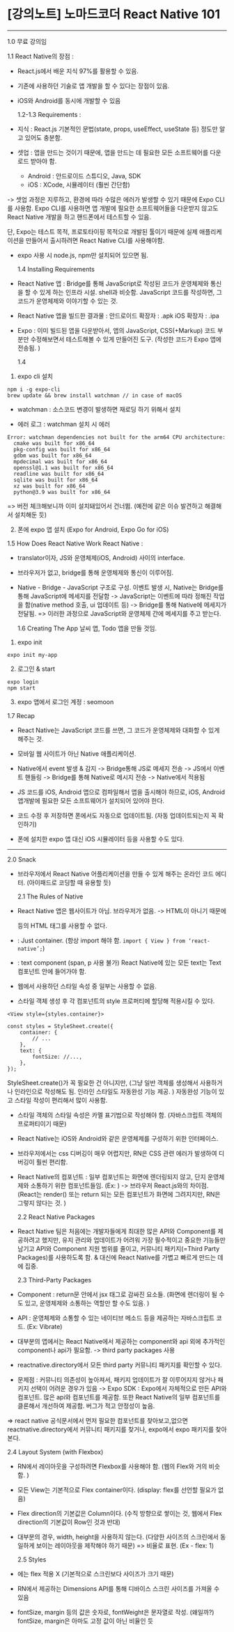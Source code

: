 # [강의노트] 노마드코더 React Native 101

---

1.0 무료 강의임

1.1 React Native의 장점 :

- React.js에서 배운 지식 97%를 활용할 수 있음.
- 기존에 사용하던 기술로 앱 개발을 할 수 있다는 장점이 있음.
- iOS와 Android를 동시에 개발할 수 있음

  1.2-1.3 Requirements :

- 지식 : React.js 기본적인 문법(state, props, useEffect, useState 등) 정도만 알고 있어도 충분함.
- 셋업 :
  앱을 만드는 것이기 때문에, 앱을 만드는 데 필요한 모든 소프트웨어를 다운로드 받아야 함.
  - Android : 안드로이드 스튜디오, Java, SDK
  - iOS : XCode, 시뮬레이터 (훨씬 간단함)

-> 셋업 과정은 지루하고, 환경에 따라 수많은 에러가 발생할 수 있기 때문에 Expo CLI를 사용함.
Expo CLI를 사용하면 앱 개발에 필요한 소프트웨어들을 다운받지 않고도
React Native 개발을 하고 핸드폰에서 테스트할 수 있음.

단, Expo는 테스트 목적, 프로토타이핑 목적으로 개발된 툴이기 때문에
실제 애플리케이션을 만들어서 출시하려면
React Native CLI를 사용해야함.

- expo 사용 시 node.js, npm만 설치되어 있으면 됨.

  1.4 Installing Requirements

- React Native 앱
  : Bridge를 통해 JavaScript로 작성된 코드가 운영체제와 통신을 할 수 있게 하는 인프라 시설.
  shell과 비슷함. JavaScript 코드를 작성하면, 그 코드가 운영체제와 이야기할 수 있는 것.

- React Native 앱을 빌드한 결과물 :
  안드로이드 확장자 : .apk
  iOS 확장자 : .ipa

- Expo : 이미 빌드된 앱을 다운받아서, 앱의 JavaScript, CSS(+Markup) 코드 부분만 수정해보면서 테스트해볼 수 있게 만들어진 도구.
  (작성한 코드가 Expo 앱에 전송됨. )

  1.4

1. expo cli 설치

```
npm i -g expo-cli
brew update && brew install watchman // in case of macOS
```

- watchman : 소스코드 변경이 발생하면 재로딩 하기 위해서 설치

- 에러 로그 :
  watchman 설치 시 에러

```
Error: watchman dependencies not built for the arm64 CPU architecture:
  cmake was built for x86_64
  pkg-config was built for x86_64
  gdbm was built for x86_64
  mpdecimal was built for x86_64
  openssl@1.1 was built for x86_64
  readline was built for x86_64
  sqlite was built for x86_64
  xz was built for x86_64
  python@3.9 was built for x86_64
```

=> 버전 체크해보니까 이미 설치돼있어서 건너뜀. (예전에 같은 이슈 발견하고 해결해서 설치해둔 듯)

2. 폰에 expo 앱 설치 (Expo for Android, Expo Go for iOS)

1.5 How Does React Native Work
React Native :

- translator이자, JS와 운영체제(iOS, Android) 사이의 interface.
- 브라우저가 없고, bridge를 통해 운영체제와 통신이 이루어짐.
- Native - Bridge - JavaScript 구조로 구성.
  이벤트 발생 시, Native는 Bridge를 통해 JavaScript에 메세지를 전달함
  -> JavaScript는 이벤트에 따라 정해진 작업을 함(native method 호출, ui 업데이트 등)
  -> Bridge를 통해 Native에 메세지가 전달됨.
  => 이러한 과정으로 JavaScript와 운영체제 간에 메세지를 주고 받는다.

  1.6 Creating The App
  날씨 앱, Todo 앱을 만들 것임.

1. expo init

```
expo init my-app
```

2. 로그인 & start

```
expo login
npm start
```

3. expo 앱에서 로그인
   계정 : seomoon

1.7 Recap

- React Native는 JavaScript 코드를 쓰면, 그 코드가 운영체제와 대화할 수 있게 해주는 것.
- 모바일 웹 사이트가 아닌 Native 애플리케이션.
- Native에서 event 발생 & 감지 -> Bridge통해 JS로 메세지 전송 -> JS에서 이벤트 핸들링 -> Bridge를 통해 Native로 메시지 전송 -> Native에서 적용됨
- JS 코드를 iOS, Android 앱으로 컴파일해서 앱을 출시해야 하므로,
  iOS, Android 앱개발에 필요한 모든 소프트웨어가 설치되어 있어야 한다.

- 코드 수정 후 저장하면 폰에서도 자동으로 업데이트됨. (자동 업데이트되는지 꼭 확인하기)

- 폰에 설치한 expo 앱 대신 iOS 시뮬레이터 등을 사용할 수도 있다.

---

2.0 Snack

- 브라우저에서 React Native 어플리케이션을 만들 수 있게 해주는 온라인 코드 에디터. (아이패드로 코딩할 때 유용할 듯)

  2.1 The Rules of Native

- React Native 앱은 웹사이트가 아님. 브라우저가 없음. -> HTML이 아니기 때문에 <div /> 등의 HTML 태그를 사용할 수 없다.

- <View /> : Just container.
  (항상 import 해야 함. `import { View } from ‘react-native’;`)

- <Text /> : text component (span, p 사용 불가)
  React Native에 있는 모든 text는 Text 컴포넌트 안에 들어가야 함.

- 웹에서 사용하던 스타일 속성 중 일부는 사용할 수 없음.

- 스타일 객체 생성 후 각 컴포넌트의 style 프로퍼티에 할당해 적용시킬 수 있다.

```
<View style={styles.container}>

const styles = StyleSheet.create({
	container: {
		// ...
	},
	text: {
		fontSize: //...,
	},
});
```

StyleSheet.create()가 꼭 필요한 건 아니지만, (그냥 일반 객체를 생성해서 사용하거나 인라인으로 작성해도 됨. 인라인 스타일도 자동완성 기능 제공. )
자동완성 기능이 있고 스타일 작성이 편리해서 많이 사용함.

- 스타일 객체의 스타일 속성은 카멜 표기법으로 작성해야 함. (자바스크립트 객체의 프로퍼티이기 때문)

- React Native는 iOS와 Android와 같은 운영체제를 구성하기 위한
  인터페이스.

- 브라우저에서는 css 디버깅이 매우 어렵지만, RN은 CSS 관련 에러가 발생하여 디버깅이 훨씬 편리함.

- React Native의 컴포넌트 : 일부 컴포넌트는 화면에 렌더링되지 않고, 단지 운영체제와 소통하기 위한 컴포넌트들임. (Ex: <StatusBar />)
  -> 브라우저 React.js와의 차이점. (React는 render() 또는 return 되는 모든 컴포넌트가 화면에 그려지지만, RN은 그렇지 않다는 것. )

  2.2 React Native Packages

- React Native 팀은 처음에는 개발자들에게 최대한 많은 API와 Component를 제공하려고 했지만,
  유지 관리와 업데이트가 어려워
  가장 필수적이고 중요한 기능들만 남기고 API와 Component 지원 범위를 줄이고, 커뮤니티 패키지(=Third Party Packages)를 사용하도록 함.
  & 대신에 React Native를 가볍고 빠르게 만드는 데에 집중.

  2.3 Third-Party Packages

- Component : return문 안에서 jsx 태그로 감싸진 요소들. (화면에 렌더링이 될 수도 있고, 운영체제와 소통하는 역할만 할 수도 있음. )

- API : 운영체제와 소통할 수 있는 네이티브 메소드 등을 제공하는 자바스크립트 코드. (Ex: Vibrate)

- 대부분의 앱에서는 React Native에서 제공하는 component와 api 외에 추가적인 component나 api가 필요함. -> third party packages 사용

- reactnative.directory에서 모든 third party 커뮤니티 패키지를 확인할 수 있다.

- 문제점 : 커뮤니티 의존성이 높아져서, 패키지 업데이트가 잘 이루어지지 않거나 패키지 선택이 어려운 경우가 있음
  -> Expo SDK : Expo에서 자체적으로 만든 API와 컴포넌트. 많은 api와 컴포넌트를 제공함.
  또한 React Native의 일부 컴포넌트를 클론해서 개선하여 제공함.
  버그가 적고 안정성이 높음.

=> react native 공식문서에서 먼저 필요한 컴포넌트를 찾아보고,없으면
reactnative.directory에서 커뮤니티 패키지를 찾거나,
expo에서 expo 패키지를 찾아본다.

2.4 Layout System (with Flexbox)

- RN에서 레이아웃을 구성하려면 Flexbox를 사용해야 함. (웹의 Flex와 거의 비슷함. )

- 모든 View는 기본적으로 Flex container이다. (display: flex를 선언할 필요가 없음)
- Flex direction의 기본값은 Column이다. (수직 방향으로 쌓이는 것, 웹에서 Flex direction의 기본값이 Row인 것과 반대)

- 대부분의 경우, width, height을 사용하지 않는다.
  (다양한 사이즈의 스크린에서 동일하게 보이는 레이아웃을 제작해야 하기 때문)
  => 비율로 표현. (Ex - flex: 1)

  2.5 Styles

- <ScrollView />에는 flex 적용 X (기본적으로 스크린보다 사이즈가 크기 때문)
- RN에서 제공하는 Dimensions API를 통해 디바이스 스크린 사이즈를 가져올 수 있음
- fontSize, margin 등의 값은 숫자로, fontWeight은 문자열로 작성. (왜일까?)
  fontSize, margin은 아마도 고정 값이 아닌 비율인 듯
